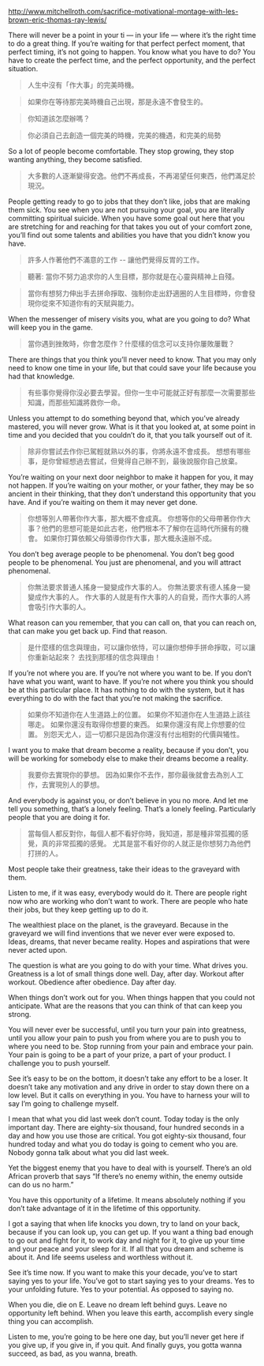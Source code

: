 http://www.mitchellroth.com/sacrifice-motivational-montage-with-les-brown-eric-thomas-ray-lewis/

There will never be a point in your ti — in your life — where it’s the right time to do a great thing. If you’re waiting for that perfect perfect moment, that perfect timing, it’s not going to happen. You know what you have to do? You have to create the perfect time, and the perfect opportunity, and the perfect situation.

> 人生中沒有「作大事」的完美時機。

> 如果你在等待那完美時機自己出現，那是永遠不會發生的。

> 你知道該怎麼辦嗎？

> 你必須自己去創造一個完美的時機，完美的機遇，和完美的局勢

So a lot of people become comfortable. They stop growing, they stop wanting anything, they become satisfied.
> 大多數的人逐漸變得安逸。他們不再成長，不再渴望任何東西，他們滿足於現況。

People getting ready to go to jobs that they don’t like, jobs that are making them sick. You see when you are not pursuing your goal, you are literally committing spiritual suicide. When you have some goal out here that you are stretching for and reaching for that takes you out of your comfort zone, you’ll find out some talents and abilities you have that you didn’t know you have.

> 許多人作著他們不滿意的工作 -- 讓他們覺得反胃的工作。

> 聽著: 當你不努力追求你的人生目標，那你就是在心靈與精神上自殘。

> 當你有想努力伸出手去拼命掙取、強制你走出舒適圈的人生目標時，你會發現你從來不知道你有的天賦與能力。

When the messenger of misery visits you, what are you going to do? What will keep you in the game.
> 當你遇到挫敗時，你會怎麼作？什麼樣的信念可以支持你屢敗屢戰？

There are things that you think you’ll never need to know. That you may only need to know one time in your life, but that could save your life because you had that knowledge.
> 有些事你覺得你沒必要去學習。但你一生中可能就正好有那麼一次需要那些知識，而那些知識將救你一命。

Unless you attempt to do something beyond that, which you’ve already mastered, you will never grow. What is it that you looked at, at some point in time and you decided that you couldn’t do it, that you talk yourself out of it.
> 除非你嘗試去作你已駕輕就熟以外的事，你將永遠不會成長。
> 想想有哪些事，是你曾經想過去嘗試，但覺得自己辦不到，最後說服你自己放棄。

You’re waiting on your next door neighbor to make it happen for you, it may not happen. If you’re waiting on your mother, or your father, they may be so ancient in their thinking, that they don’t understand this opportunity that you have. And if you’re waiting on them it may never get done.
> 你想等別人帶著你作大事，那大概不會成真。
> 你想等你的父母帶著你作大事？他們的思想可能是如此古老，他們根本不了解你在這時代所擁有的機會。
> 如果你打算依賴父母領導你作大事，那大概永遠辦不成。

You don’t beg average people to be phenomenal. You don’t beg good people to be phenomenal. You just are phenomenal, and you will attract phenomenal.
> 你無法要求普通人搖身一變變成作大事的人。
> 你無法要求有德人搖身一變變成作大事的人。
> 作大事的人就是有作大事的人的自覺，而作大事的人將會吸引作大事的人。

What reason can you remember, that you can call on, that you can reach on, that can make you get back up. Find that reason.
> 是什麼樣的信念與理由，可以讓你依恃，可以讓你想伸手拼命掙取，可以讓你重新站起來？
> 去找到那樣的信念與理由！

If you’re not where you are. If you’re not where you want to be. If you don’t have what you want, want to have. If you’re not where you think you should be at this particular place. It has nothing to do with the system, but it has everything to do with the fact that you’re not making the sacrifice.
> 如果你不知道你在人生道路上的位置。
如果你不知道你在人生道路上該往哪走。
如果你還沒有取得你想要的東西。
如果你還沒有爬上你想要的位置。
別怨天尤人，這一切都只是因為你還沒有付出相對的代價與犧性。

I want you to make that dream become a reality, because if you don’t, you will be working for somebody else to make their dreams become a reality.
> 我要你去實現你的夢想。
因為如果你不去作，那你最後就會去為別人工作，去實現別人的夢想。

And everybody is against you, or don’t believe in you no more. And let me tell you something, that’s a lonely feeling. That’s a lonely feeling. Particularly people that you are doing it for.
> 當每個人都反對你，每個人都不看好你時，我知道，那是種非常孤獨的感覺，真的非常孤獨的感覺。
尤其是當不看好你的人就正是你想努力為他們打拼的人。

Most people take their greatness, take their ideas to the graveyard with them.

Listen to me, if it was easy, everybody would do it. There are people right now who are working who don’t want to work. There are people who hate their jobs, but they keep getting up to do it.

The wealthiest place on the planet, is the graveyard. Because in the graveyard we will find inventions that we never ever were exposed to. Ideas, dreams, that never became reality. Hopes and aspirations that were never acted upon.

The question is what are you going to do with your time. What drives you. Greatness is a lot of small things done well. Day, after day. Workout after workout. Obedience after obedience. Day after day.

When things don’t work out for you. When things happen that you could not anticipate. What are the reasons that you can think of that can keep you strong.

You will never ever be successful, until you turn your pain into greatness, until you allow your pain to push you from where you are to push you to where you need to be. Stop running from your pain and embrace your pain. Your pain is going to be a part of your prize, a part of your product. I challenge you to push yourself.

See it’s easy to be on the bottom, it doesn’t take any effort to be a loser. It doesn’t take any motivation and any drive in order to stay down there on a low level. But it calls on everything in you. You have to harness your will to say I’m going to challenge myself.

I mean that what you did last week don’t count. Today today is the only important day. There are eighty-six thousand, four hundred seconds in a day and how you use those are critical. You got eighty-six thousand, four hundred today and what you do today is going to cement who you are. Nobody gonna talk about what you did last week.

Yet the biggest enemy that you have to deal with is yourself. There’s an old African proverb that says “If there’s no enemy within, the enemy outside can do us no harm.”

You have this opportunity of a lifetime. It means absolutely nothing if you don’t take advantage of it in the lifetime of this opportunity.

I got a saying that when life knocks you down, try to land on your back, because if you can look up, you can get up. If you want a thing bad enough to go out and fight for it, to work day and night for it, to give up your time and your peace and your sleep for it. If all that you dream and scheme is about it. And life seems useless and worthless without it.

See it’s time now. If you want to make this your decade, you’ve to start saying yes to your life. You’ve got to start saying yes to your dreams. Yes to your unfolding future. Yes to your potential. As opposed to saying no.

When you die, die on E. Leave no dream left behind guys. Leave no opportunity left behind. When you leave this earth, accomplish every single thing you can accomplish.

Listen to me, you’re going to be here one day, but you’ll never get here if you give up, if you give in, if you quit. And finally guys, you gotta wanna succeed, as bad, as you wanna, breath.

